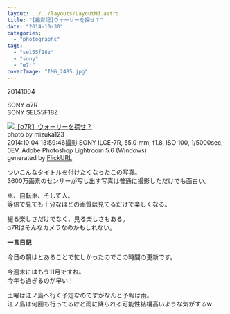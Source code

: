 ```yaml
---
layout: ../../layouts/LayoutMd.astro
title: "[撮影記]ウォーリーを探せ？"
date: "2014-10-30"
categories: 
  - "photographs"
tags: 
  - "sel55f18z"
  - "sony"
  - "α7r"
coverImage: "IMG_2485.jpg"
---
```


20141004

SONY α7R  
SONY SEL55F18Z

[![【α7R】ウォーリーを探せ？](/wp/images/15386438397_891a7e656d_b.jpg)](https://www.flickr.com/photos/mizuka123/15386438397/sizes/l/ "ウォーリーを探せ？")  
photo by mizuka123  
2014:10:04 13:59:46撮影 SONY ILCE-7R, 55.0 mm, f1.8, ISO 100, 1/5000sec, 0EV, Adobe Photoshop Lightroom 5.6 (Windows)  
generated by [FlickURL](https://itunes.apple.com/jp/app/flickurl/id817330241?mt=8)

ついこんなタイトルを付けたくなったこの写真。  
3600万画素のセンサーが写し出す写真は普通に撮影しただけでも面白い。

車、自転車、そして人。  
等倍で見ても十分なほどの画質は見てるだけで楽しくなる。

撮る楽しさだけでなく、見る楽しさもある。  
α7Rはそんなカメラなのかもしれない。

**一言日記**

今日の朝はとあることで忙しかったのでこの時間の更新です。

今週末にはもう11月ですね。  
今年も過ぎるのが早い！

土曜は江ノ島へ行く予定なのですがなんと予報は雨。  
江ノ島は何回も行ってるけど雨に降られる可能性結構高いような気がするw

